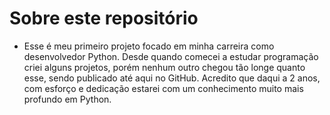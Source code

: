 # Sobre este repositório
- Esse é meu primeiro projeto focado em minha carreira como desenvolvedor Python. Desde quando comecei a estudar programação criei alguns projetos, porém nenhum outro chegou tão longe quanto esse, sendo publicado até aqui no GitHub. 
  Acredito que daqui a 2 anos, com esforço e dedicação estarei com um conhecimento muito mais profundo em Python.